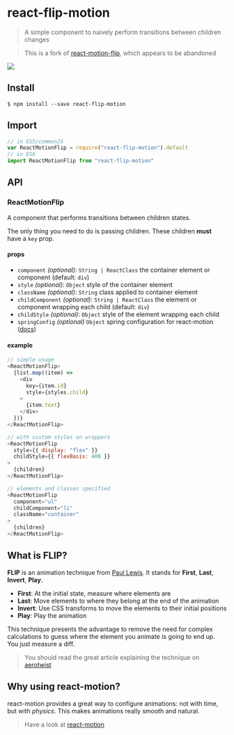 # react-flip-motion

> A simple component to naively perform transitions between children changes

> This is a fork of [react-motion-flip](https://github.com/bloodyowl/react-motion-flip), which appears to be abandoned

![](http://f.cl.ly/items/3S1p2m0W3g1W2A141505/Screen%20Recording%202016-05-31%20at%2012.09%20PM.gif)

## Install

```console
$ npm install --save react-flip-motion
```

## Import

```javascript
// in ES5/commonJS
var ReactMotionFlip = require("react-flip-motion").default
// in ES6
import ReactMotionFlip from "react-flip-motion"
```

## API

### ReactMotionFlip

A component that performs transitions between children states.

The only thing you need to do is passing children. These children **must** have a `key` prop.

#### props

- `component` *(optional)*: `String | ReactClass` the container element or component (default: `div`)
- `style` *(optional)*: `Object` style of the container element
- `className` *(optional)*: `String` class applied to container element
- `childComponent` *(optional)*: `String | ReactClass` the element or component wrapping each child (default: `div`)
- `childStyle` *(optional)*: `Object` style of the element wrapping each child
- `springConfig` *(optional)* `Object` spring configuration for react-motion ([docs](https://github.com/chenglou/react-motion#--spring-val-number-config-springhelperconfig--opaqueconfig))

#### example

```javascript
// simple usage
<ReactMotionFlip>
  {list.map((item) =>
    <div
      key={item.id}
      style={styles.child}
    >
      {item.text}
    </div>
  })}
</ReactMotionFlip>

// with custom styles on wrappers
<ReactMotionFlip
  style={{ display: "flex" }}
  childStyle={{ flexBasis: 400 }}
>
  {children}
</ReactMotionFlip>

// elements and classes specified
<ReactMotionFlip
  component="ul"
  childComponent="li"
  className="container"
>
  {children}
</ReactMotionFlip>
```

## What is FLIP?

**FLIP** is an animation technique from [Paul Lewis](https://twitter.com/aerotwist). It stands for **First**, **Last**, **Invert**, **Play**.

- **First**: At the initial state, measure where elements are
- **Last**: Move elements to where they belong at the end of the animation
- **Invert**: Use CSS transforms to move the elements to their initial positions
- **Play**: Play the animation

This technique presents the advantage to remove the need for complex calculations to guess where the element you animate is going to end up. You just measure a diff.

> You should read the great article explaining the technique on [aerotwist](https://aerotwist.com/blog/flip-your-animations/)

## Why using react-motion?

react-motion provides a great way to configure animations: not with time, but with *physics*. This makes animations really smooth and natural.

> Have a look at [react-motion](https://github.com/chenglou/react-motion/#what-does-this-library-try-to-solve)
